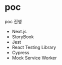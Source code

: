 # poc

poc 진행

- Next.js
- StoryBook
- Jest
- React Testing Library
- Cypress
- Mock Service Worker
